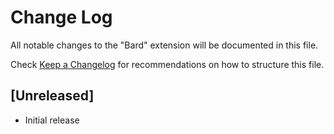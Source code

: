 # Change Log

All notable changes to the "Bard" extension will be documented in this file.

Check [Keep a Changelog](http://keepachangelog.com/) for recommendations on how to structure this file.

## [Unreleased]

- Initial release
